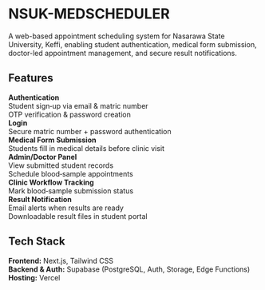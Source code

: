 
# NSUK-MEDSCHEDULER

A web-based appointment scheduling system for Nasarawa State University, Keffi, enabling student authentication, medical form submission, doctor-led appointment management, and secure result notifications.

## Features

**Authentication**  
  Student sign‑up via email & matric number  
  OTP verification & password creation  
**Login**  
  Secure matric number + password authentication  
**Medical Form Submission**  
  Students fill in medical details before clinic visit  
**Admin/Doctor Panel**  
  View submitted student records  
  Schedule blood‑sample appointments  
**Clinic Workflow Tracking**  
  Mark blood‑sample submission status  
**Result Notification**  
  Email alerts when results are ready  
  Downloadable result files in student portal  

## Tech Stack

**Frontend:** Next.js, Tailwind CSS  
**Backend & Auth:** Supabase (PostgreSQL, Auth, Storage, Edge Functions)  
**Hosting:** Vercel 
